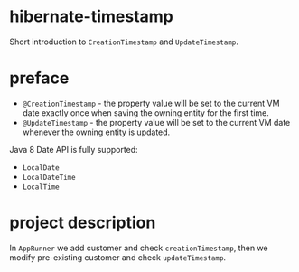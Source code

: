 # hibernate-timestamp
Short introduction to `CreationTimestamp` and `UpdateTimestamp`.

# preface
* `@CreationTimestamp` - the property value will be set to the current VM date exactly once 
when saving the owning entity for the first time.
* `@UpdateTimestamp` - the property value will be set to the current VM date whenever the 
owning entity is updated.

Java 8 Date API is fully supported:
   * `LocalDate`
   * `LocalDateTime`
   * `LocalTime`
   
# project description
In `AppRunner` we add customer and check `creationTimestamp`, then we modify pre-existing 
customer and check `updateTimestamp`.